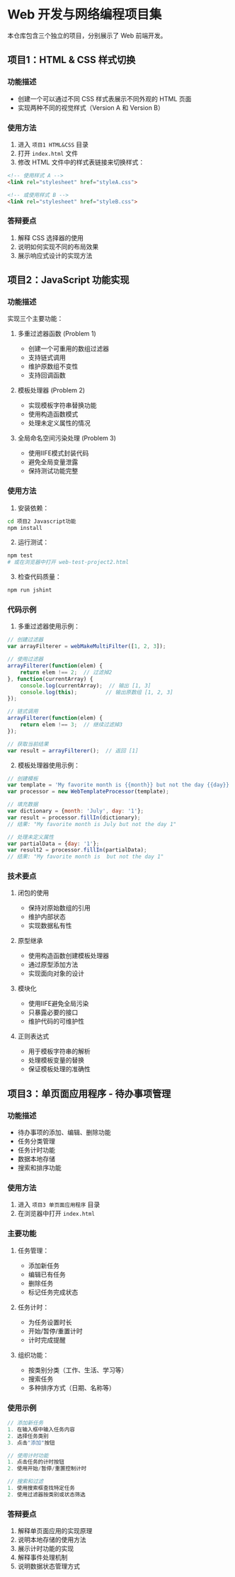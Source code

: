 # Web 开发与网络编程项目集

本仓库包含三个独立的项目，分别展示了 Web 前端开发。

## 项目1：HTML & CSS 样式切换

### 功能描述
- 创建一个可以通过不同 CSS 样式表展示不同外观的 HTML 页面
- 实现两种不同的视觉样式（Version A 和 Version B）

### 使用方法
1. 进入 `项目1 HTML&CSS` 目录
2. 打开 `index.html` 文件
3. 修改 HTML 文件中的样式表链接来切换样式：
```html
<!-- 使用样式 A -->
<link rel="stylesheet" href="styleA.css">

<!-- 或使用样式 B -->
<link rel="stylesheet" href="styleB.css">
```

### 答辩要点
1. 解释 CSS 选择器的使用
2. 说明如何实现不同的布局效果
3. 展示响应式设计的实现方法

## 项目2：JavaScript 功能实现

### 功能描述
实现三个主要功能：

1. 多重过滤器函数 (Problem 1)
   - 创建一个可重用的数组过滤器
   - 支持链式调用
   - 维护原数组不变性
   - 支持回调函数

2. 模板处理器 (Problem 2)
   - 实现模板字符串替换功能
   - 使用构造函数模式
   - 处理未定义属性的情况

3. 全局命名空间污染处理 (Problem 3)
   - 使用IIFE模式封装代码
   - 避免全局变量泄露
   - 保持测试功能完整

### 使用方法

1. 安装依赖：
```bash
cd 项目2 Javascript功能
npm install
```

2. 运行测试：
```bash
npm test
# 或在浏览器中打开 web-test-project2.html
```

3. 检查代码质量：
```bash
npm run jshint
```

### 代码示例

1. 多重过滤器使用示例：
```javascript
// 创建过滤器
var arrayFilterer = webMakeMultiFilter([1, 2, 3]);

// 使用过滤器
arrayFilterer(function(elem) {
    return elem !== 2;  // 过滤掉2
}, function(currentArray) {
    console.log(currentArray);  // 输出 [1, 3]
    console.log(this);         // 输出原数组 [1, 2, 3]
});

// 链式调用
arrayFilterer(function(elem) {
    return elem !== 3;  // 继续过滤掉3
});

// 获取当前结果
var result = arrayFilterer();  // 返回 [1]
```

2. 模板处理器使用示例：
```javascript
// 创建模板
var template = 'My favorite month is {{month}} but not the day {{day}}';
var processor = new WebTemplateProcessor(template);

// 填充数据
var dictionary = {month: 'July', day: '1'};
var result = processor.fillIn(dictionary);
// 结果: "My favorite month is July but not the day 1"

// 处理未定义属性
var partialData = {day: '1'};
var result2 = processor.fillIn(partialData);
// 结果: "My favorite month is  but not the day 1"
```

### 技术要点

1. 闭包的使用
   - 保持对原始数组的引用
   - 维护内部状态
   - 实现数据私有性

2. 原型继承
   - 使用构造函数创建模板处理器
   - 通过原型添加方法
   - 实现面向对象的设计

3. 模块化
   - 使用IIFE避免全局污染
   - 只暴露必要的接口
   - 维护代码的可维护性

4. 正则表达式
   - 用于模板字符串的解析
   - 处理模板变量的替换
   - 保证模板处理的准确性

## 项目3：单页面应用程序 - 待办事项管理

### 功能描述
- 待办事项的添加、编辑、删除功能
- 任务分类管理
- 任务计时功能
- 数据本地存储
- 搜索和排序功能

### 使用方法
1. 进入 `项目3 单页面应用程序` 目录
2. 在浏览器中打开 `index.html`

### 主要功能
1. 任务管理：
   - 添加新任务
   - 编辑已有任务
   - 删除任务
   - 标记任务完成状态

2. 任务计时：
   - 为任务设置时长
   - 开始/暂停/重置计时
   - 计时完成提醒

3. 组织功能：
   - 按类别分类（工作、生活、学习等）
   - 搜索任务
   - 多种排序方式（日期、名称等）

### 使用示例
```javascript
// 添加新任务
1. 在输入框中输入任务内容
2. 选择任务类别
3. 点击"添加"按钮

// 使用计时功能
1. 点击任务的计时按钮
2. 使用开始/暂停/重置控制计时

// 搜索和过滤
1. 使用搜索框查找特定任务
2. 使用过滤器按类别或状态筛选
```

### 答辩要点
1. 解释单页面应用的实现原理
2. 说明本地存储的使用方法
3. 展示计时功能的实现
4. 解释事件处理机制
5. 说明数据状态管理方式
